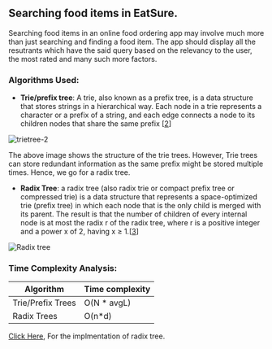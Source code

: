 ## Searching food items in EatSure.
Searching food items in an online food ordering app may involve much more than just searching and finding a food item. The app should display all the resutrants which have the said query based on the relevancy to the user, the most rated and many such more factors.

### Algorithms Used:
- **Trie/prefix tree**: A trie, also known as a prefix tree, is a data structure that stores strings in a hierarchical way. Each node in a trie represents a character or a prefix of a string, and each edge connects a node to its children nodes that share the same prefix [[2](https://www.linkedin.com/advice/1/what-distinguishes-trie-from-radix-tree-skills-programming-kamdc#:~:text=A%20trie%20is%20a%20tree,have%20nodes%20with%20multiple%20characters.)]
  
![trietree-2](https://github.com/JadenEkbote/portfolio.github.io/assets/97228905/bbb4a742-ee50-43fa-8551-1e7823a1bb04)


The above image shows the structure of the trie trees. However, Trie trees can store redundant information as the same prefix might be stored multiple times. Hence, we go for a radix tree.

- **Radix Tree**: a radix tree (also radix trie or compact prefix tree or compressed trie) is a data structure that represents a space-optimized trie (prefix tree) in which each node that is the only child is merged with its parent. The result is that the number of children of every internal node is at most the radix r of the radix tree, where r is a positive integer and a power x of 2, having x ≥ 1.[[3](https://jtkyaw.medium.com/radix-tree-data-structure-640211ad3935)]
  
![Radix tree](https://github.com/JadenEkbote/portfolio.github.io/assets/97228905/0e005ad9-bf69-43cd-a6fd-2fb76ea26063)


### Time Complexity Analysis:



| Algorithm | Time complexity |
|----------|----------|
| Trie/Prefix Trees   | O(N * avgL)   | 
| Radix Trees   | O(n*d)  | 

[Click Here](https://github.com/JadenEkbote/DSA/blob/main/trees/radix_trees.cpp), For the implmentation of radix tree.

